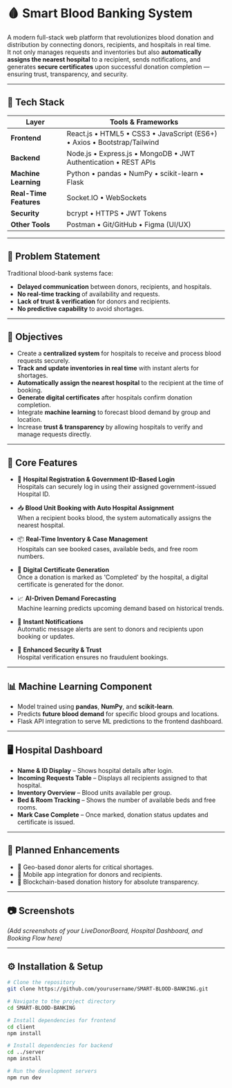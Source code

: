 # 🩸 Smart Blood Banking System

A modern full-stack web platform that revolutionizes blood donation and distribution by connecting donors, recipients, and hospitals in real time.  
It not only manages requests and inventories but also **automatically assigns the nearest hospital** to a recipient, sends notifications, and generates **secure certificates** upon successful donation completion — ensuring trust, transparency, and security.

---

## 🚀 Tech Stack

| Layer             | Tools & Frameworks |
|-------------------|--------------------|
| **Frontend**      | React.js • HTML5 • CSS3 • JavaScript (ES6+) • Axios • Bootstrap/Tailwind |
| **Backend**       | Node.js • Express.js • MongoDB • JWT Authentication • REST APIs |
| **Machine Learning** | Python • pandas • NumPy • scikit-learn • Flask |
| **Real-Time Features** | Socket.IO • WebSockets |
| **Security**      | bcrypt • HTTPS • JWT Tokens |
| **Other Tools**   | Postman • Git/GitHub • Figma (UI/UX) |

---

## 🧩 Problem Statement

Traditional blood-bank systems face:
- **Delayed communication** between donors, recipients, and hospitals.
- **No real-time tracking** of availability and requests.
- **Lack of trust & verification** for donors and recipients.
- **No predictive capability** to avoid shortages.

---

## 🎯 Objectives

- Create a **centralized system** for hospitals to receive and process blood requests securely.
- **Track and update inventories in real time** with instant alerts for shortages.
- **Automatically assign the nearest hospital** to the recipient at the time of booking.
- **Generate digital certificates** after hospitals confirm donation completion.
- Integrate **machine learning** to forecast blood demand by group and location.
- Increase **trust & transparency** by allowing hospitals to verify and manage requests directly.

---

## 🔑 Core Features

- 🏥 **Hospital Registration & Government ID-Based Login**  
  Hospitals can securely log in using their assigned government-issued Hospital ID.

- 📥 **Blood Unit Booking with Auto Hospital Assignment**  
  When a recipient books blood, the system automatically assigns the nearest hospital.

- 📦 **Real-Time Inventory & Case Management**  
  Hospitals can see booked cases, available beds, and free room numbers.

- 📜 **Digital Certificate Generation**  
  Once a donation is marked as 'Completed' by the hospital, a digital certificate is generated for the donor.

- 📈 **AI-Driven Demand Forecasting**  
  Machine learning predicts upcoming demand based on historical trends.

- 🔔 **Instant Notifications**  
  Automatic message alerts are sent to donors and recipients upon booking or updates.

- 🔐 **Enhanced Security & Trust**  
  Hospital verification ensures no fraudulent bookings.

---

## 📊 Machine Learning Component

- Model trained using **pandas**, **NumPy**, and **scikit-learn**.
- Predicts **future blood demand** for specific blood groups and locations.
- Flask API integration to serve ML predictions to the frontend dashboard.

---

## 🖥️ Hospital Dashboard

- **Name & ID Display** – Shows hospital details after login.
- **Incoming Requests Table** – Displays all recipients assigned to that hospital.
- **Inventory Overview** – Blood units available per group.
- **Bed & Room Tracking** – Shows the number of available beds and free rooms.
- **Mark Case Complete** – Once marked, donation status updates and certificate is issued.

---

## 📌 Planned Enhancements

- 📍 Geo-based donor alerts for critical shortages.
- 📱 Mobile app integration for donors and recipients.
- 📡 Blockchain-based donation history for absolute transparency.

---

## 📷 Screenshots

*(Add screenshots of your LiveDonorBoard, Hospital Dashboard, and Booking Flow here)*

---

## ⚙️ Installation & Setup

```bash
# Clone the repository
git clone https://github.com/yourusername/SMART-BLOOD-BANKING.git

# Navigate to the project directory
cd SMART-BLOOD-BANKING

# Install dependencies for frontend
cd client
npm install

# Install dependencies for backend
cd ../server
npm install

# Run the development servers
npm run dev
